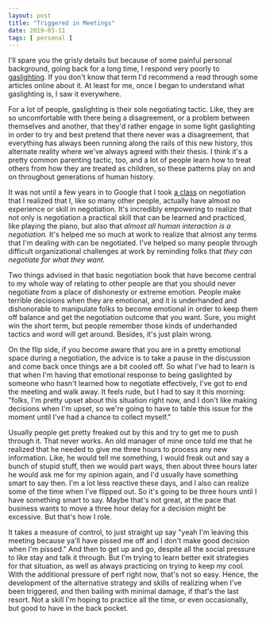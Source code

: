 ```yaml
---
layout: post
title: "Triggered in Meetings"
date: 2019-03-11
tags: [ personal ]
---
```


I'll spare you the grisly details but because of some painful personal
background, going back for a long time, I respond very poorly to
[gaslighting](https://en.wikipedia.org/wiki/Gaslighting). If you don't know that
term I'd recommend a read through some articles online about it. At least for
me, once I began to understand what gaslighting is, I saw it everywhere.

For a lot of people, gaslighting is their sole negotiating tactic. Like, they
are so uncomfortable with there being a disagreement, or a problem between
themselves and another, that they'd rather engage in some light gaslighting
in order to try and best pretend that there never was a disagreement, that
everything has always been running along the rails of this new history, this
alternate reality where we've always agreed with their thesis. I think it's a
pretty common parenting tactic, too, and a lot of people learn how to treat
others from how they are treated as children, so these patterns play on and on
throughout generations of human history.

It was not until a few years in to Google that I took
[a class](https://gettingmore.com/) on negotiation that I realized that I, like
so many other people, actually have almost no experience or skill in
negotiation. It's incredibly empowering to realize that not only is negotiation
a practical skill that can be learned and practiced, like playing the piano,
but also that *almost all human interaction is a negotiation.* It's helped
me so much at work to realize that almost any terms that I'm dealing with can
be negotiated. I've helped so many people through difficult organizational
challenges at work by reminding folks that *they can negotiate for what they
want.*

Two things advised in that basic negotiation book that have become central to
my whole way of relating to other people are that you should never negotiate
from a place of dishonesty or extreme emotion. People make terrible decisions
when they are emotional, and it is underhanded and dishonorable to manipulate
folks to become emotional in order to keep them off balance and get the
negotiation outcome that you want. Sure, you might win the short term, but
people remember those kinds of underhanded tactics and word will get around.
Besides, it's just plain wrong.

On the flip side, if you become aware that you are in a pretty emotional space
during a negotiation, the advice is to take a pause in the discussion and come
back once things are a bit cooled off. So what I've had to learn is that when
I'm having that emotional response to being gaslighted by someone who hasn't
learned how to negotiate effectively, I've got to end the meeting and walk
away. It feels rude, but I had to say it this morning: "folks, I'm pretty upset
about this situation right now, and I don't like making decisions when I'm
upset, so we're going to have to table this issue for the moment until I've
had a chance to collect myself."

Usually people get pretty freaked out by this and try to get me to push through
it. That never works. An old manager of mine once told me that he realized that
he needed to give me three hours to process any new information. Like, he would
tell me something, I would freak out and say a bunch of stupid stuff, then we
would part ways, then about three hours later he would ask me for my opinion
again, and I'd usually have something smart to say then. I'm a lot less reactive
these days, and I also can realize some of the time when I've flipped out. So
it's going to be three hours until I have something smart to say. Maybe that's
not great, at the pace that business wants to move a three hour delay for a
decision might be excessive. But that's how I role.

It takes a measure of control, to just straight up say "yeah I'm leaving this
meeting because ya'll have pissed me off and I don't make good decision when
I'm pissed." And then to get up and go, despite all the social pressure to like
stay and talk it through. But I'm trying to learn better exit strategies for
that situation, as well as always practicing on trying to keep my cool. With
the additional pressure of perf right now, that's not so easy. Hence, the
development of the alternative strategy and skills of realizing when I've
been triggered, and then bailing with minimal damage, if that's the last
resort. Not a skill I'm hoping to practice all the time, or even occasionally,
but good to have in the back pocket.

